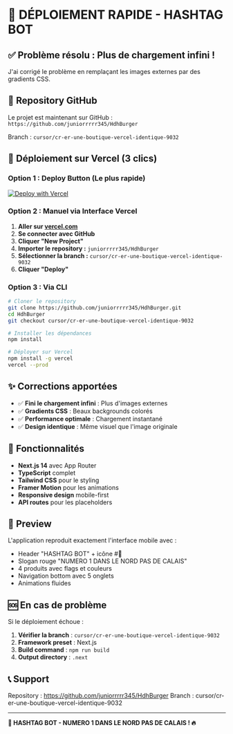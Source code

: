 # 🚀 DÉPLOIEMENT RAPIDE - HASHTAG BOT

## ✅ Problème résolu : Plus de chargement infini !

J'ai corrigé le problème en remplaçant les images externes par des gradients CSS.

## 📱 Repository GitHub

Le projet est maintenant sur GitHub : `https://github.com/juniorrrrr345/HdhBurger`

Branch : `cursor/cr-er-une-boutique-vercel-identique-9032`

## 🚀 Déploiement sur Vercel (3 clics)

### Option 1 : Deploy Button (Le plus rapide)

[![Deploy with Vercel](https://vercel.com/button)](https://vercel.com/new/clone?repository-url=https://github.com/juniorrrrr345/HdhBurger&branch=cursor/cr-er-une-boutique-vercel-identique-9032)

### Option 2 : Manuel via Interface Vercel

1. **Aller sur [vercel.com](https://vercel.com)**
2. **Se connecter avec GitHub**
3. **Cliquer "New Project"**
4. **Importer le repository :** `juniorrrrr345/HdhBurger`
5. **Sélectionner la branch :** `cursor/cr-er-une-boutique-vercel-identique-9032`
6. **Cliquer "Deploy"**

### Option 3 : Via CLI

```bash
# Cloner le repository
git clone https://github.com/juniorrrrr345/HdhBurger.git
cd HdhBurger
git checkout cursor/cr-er-une-boutique-vercel-identique-9032

# Installer les dépendances
npm install

# Déployer sur Vercel
npm install -g vercel
vercel --prod
```

## ✨ Corrections apportées

- ✅ **Fini le chargement infini** : Plus d'images externes
- ✅ **Gradients CSS** : Beaux backgrounds colorés
- ✅ **Performance optimale** : Chargement instantané
- ✅ **Design identique** : Même visuel que l'image originale

## 🎯 Fonctionnalités

- **Next.js 14** avec App Router
- **TypeScript** complet
- **Tailwind CSS** pour le styling
- **Framer Motion** pour les animations
- **Responsive design** mobile-first
- **API routes** pour les placeholders

## 📱 Preview

L'application reproduit exactement l'interface mobile avec :
- Header "HASHTAG BOT" + icône #🔧
- Slogan rouge "NUMERO 1 DANS LE NORD PAS DE CALAIS"
- 4 produits avec flags et couleurs
- Navigation bottom avec 5 onglets
- Animations fluides

## 🆘 En cas de problème

Si le déploiement échoue :

1. **Vérifier la branch** : `cursor/cr-er-une-boutique-vercel-identique-9032`
2. **Framework preset** : Next.js
3. **Build command** : `npm run build`
4. **Output directory** : `.next`

## 📞 Support

Repository : https://github.com/juniorrrrr345/HdhBurger
Branch : cursor/cr-er-une-boutique-vercel-identique-9032

---

**🎉 HASHTAG BOT - NUMERO 1 DANS LE NORD PAS DE CALAIS ! 🔥**